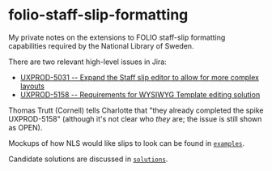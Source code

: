 # folio-staff-slip-formatting

My private notes on the extensions to FOLIO staff-slip formatting
capabilities required by the National Library of Sweden.

There are two relevant high-level issues in Jira:
* [UXPROD-5031 -- Expand the Staff slip editor to allow for more complex layouts](https://folio-org.atlassian.net/browse/UXPROD-5031)
* [UXPROD-5158 -- Requirements for WYSIWYG Template editing solution](https://folio-org.atlassian.net/browse/UXPROD-5158)

Thomas Trutt (Cornell) tells Charlotte that "they already completed the spike UXPROD-5158" (although it's not clear who _they_ are; the issue is still shown as OPEN).

Mockups of how NLS would like slips to look can be found in [`examples`](examples).

Candidate solutions are discussed in [`solutions`](solutions).

